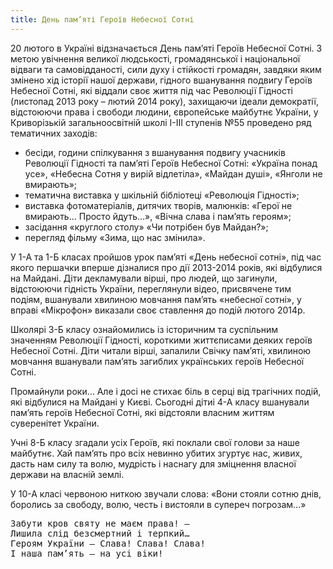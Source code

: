 ```yaml
---
title: День пам’яті Героїв Небесної Сотні
---
```


20 лютого в Україні відзначається День пам’яті Героїв Небесної Сотні. З метою увічнення великої людськості, громадянської і національної відваги та самовідданості, сили духу і стійкості громадян, завдяки яким змінено хід історії нашої держави, гідного вшанування подвигу Героїв Небесної Сотні, які віддали своє життя під час Революції Гідності (листопад 2013 року – лютий 2014 року), захищаючи ідеали демократії, відстоюючи права і свободи людини, європейське майбутнє України, у Криворізькій загальноосвітній школі І-ІІІ ступенів №55 проведено ряд тематичних заходів:

- бесіди, години спілкування з вшанування подвигу учасників Революції Гідності та пам’яті Героїв Небесної Сотні: «Україна понад усе», «Небесна Сотня у вирій відлетіла», «Майдан душі», «Янголи не вмирають»;
- тематична виставка у шкільній бібліотеці «Революція Гідності»;
- виставка фотоматеріалів, дитячих творів, малюнків: «Герої не вмирають… Просто йдуть…», «Вічна слава і пам’ять героям»;
- засідання «круглого столу» «Чи потрібен був Майдан?»;
- перегляд фільму «Зима, що нас змінила».

У 1-А та 1-Б класах пройшов урок пам’яті «День небесної сотні», під час якого першачки вперше дізналися про дії 2013-2014 років, які відбулися на Майдані. Діти декламували вірші, про людей, що загинули, відстоюючи гідність України, переглянули відео, присвячене тим подіям, вшанували хвилиною мовчання пам’ять «небесної сотні», у вправі «Мікрофон» виказали своє ставлення до подій лютого 2014р.

Школярі 3-Б класу ознайомились із історичним та суспільним значенням Революції Гідності, короткими життєписами деяких героїв Небесної Сотні. Діти читали вірші, запалили Свічку пам’яті, хвилиною мовчання вшанували пам’ять загиблих українських героїв Небесної Сотні.

Промайнули роки… Але і досі не стихає біль в серці від трагічних подій, які відбулися на Майдані у Києві. Сьогодні дітиі 4-А класу вшанували пам’ять героїв Небесної Сотні, які відстояли власним життям суверенітет України.

Учні 8-Б класу згадали усіх Героїв, які поклали свої голови за наше майбутнє. Хай пам’ять про всіх невинно убитих згуртує нас, живих, дасть нам силу та волю, мудрість і наснагу для зміцнення власної держави на власній землі.

У 10-А класі червоною ниткою звучали слова: «Вони стояли сотню днів, боролись за свободу, волю, честь і вистояли в супереч погрозам…»

<pre>
Забути кров святу не маєм права! –
Лишила слід безсмертний і терпкий…
Героям України – Слава! Слава! Слава!
І наша пам’ять – на усі віки!
</pre>

<slideshow id="_/72157692882854064" />
